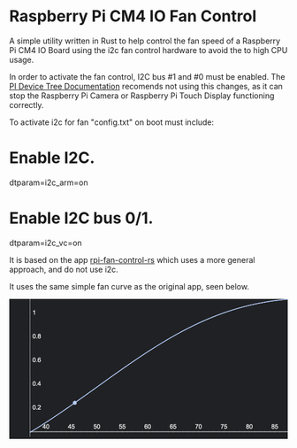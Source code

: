# Raspberry Pi CM4 IO Fan Control

A simple utility written in Rust to help control the fan speed of a Raspberry Pi CM4 IO Board using the i2c
fan control hardware to avoid the to high CPU usage.

In order to activate the fan control, I2C bus #1 and #0 must be enabled. The [PI Device Tree Documentation](https://www.raspberrypi.com/documentation/computers/configuration.html#part3.3) recomends not using this changes, as it can 
stop the Raspberry Pi Camera or Raspberry Pi Touch Display functioning correctly. 

To activate i2c for fan "config.txt" on boot must include:
# Enable I2C.
dtparam=i2c_arm=on
# Enable I2C bus 0/1.
dtparam=i2c_vc=on

It is based on the app [rpi-fan-control-rs](https://github.com/mihirsamdarshi/rpi-fan-control-rs.git) which uses
a more general approach, and do not use i2c.

It uses the same simple fan curve as the original app, seen below.

![Graph of the fan curve](img/curve.png)

